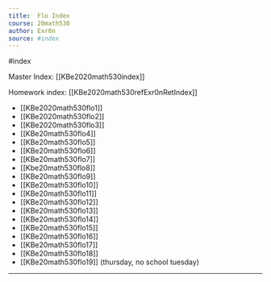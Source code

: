 ```yaml
---
title:  Flo Index
course: 20math530
author: Exr0n
source: #index
---
```


#index 

Master Index: [[KBe2020math530index]]

Homework index: [[KBe2020math530refExr0nRetIndex]]

- [[KBe2020math530flo1]]
- [[KBe2020math530flo2]]
- [[KBe2020math530flo3]]
- [[KBe20math530flo4]]
- [[KBe20math530flo5]]
- [[KBe20math530flo6]]
- [[KBe20math530flo7]]
- [[Kbe20math530flo8]]
- [[KBe20math530flo9]]
- [[KBe20math530flo10]]
- [[KBe20math530flo11]]
- [[KBe20math530flo12]]
- [[KBe20math530flo13]]
- [[KBe20math530flo14]]
- [[KBe20math530flo15]]
- [[KBe20math530flo16]]
- [[KBe20math530flo17]]
- [[KBe20math530flo18]]
- [[KBe20math530flo19]] (thursday, no school tuesday)

---
